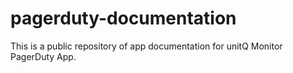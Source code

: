 # pagerduty-documentation
This is a public repository of app documentation for unitQ Monitor PagerDuty App.
